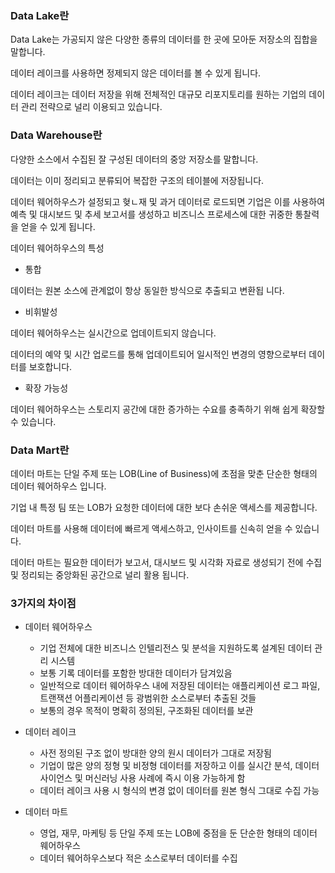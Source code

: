 ### Data Lake란
Data Lake는 가공되지 않은 다양한 종류의 데이터를 한 곳에 모아둔 저장소의 집합을 말합니다.  

데이터 레이크를 사용하면 정제되지 않은 데이터를 볼 수 있게 됩니다.  

데이터 레이크는 데이터 저장을 위해 전체적인 대규모 리포지토리를 원하는 기업의 데이터 관리 전략으로 널리 이용되고 있습니다.  

### Data Warehouse란
다양한 소스에서 수집된 잘 구성된 데이터의 중앙 저장소를 말합니다.  

데이터는 이미 정리되고 분류되어 복잡한 구조의 테이블에 저장됩니다.  

데이터 웨어하우스가 설정되고 혖ㄴ재 및 과거 데이터로 로드되면 기업은 이를 사용하여 예측 및 대시보드 및 추세 보고서를 생성하고 비즈니스 프로세스에 대한 귀중한 통찰력을 얻을 수 있게 됩니다.

데이터 웨어하우스의 특성


* 통합  

데이터는 원본 소스에 관계없이 항상 동일한 방식으로 추출되고 변환됩
니다.  

* 비휘발성  

데이터 웨어하우스는 실시간으로 업데이트되지 않습니다.  

데이터의 예약 및 시간 업로드를 통해 업데이트되어 일시적인 변경의 영향으로부터 데이터를 보호합니다.  

* 확장 가능성  

데이터 웨어하우스는 스토리지 공간에 대한 증가하는 수요를 충족하기 위해 쉽게 확장할 수 있습니다.


### Data Mart란
데이터 마트는 단일 주제 또는 LOB(Line of Business)에 초점을 맞춘 단순한 형태의 데이터 웨어하우스 입니다.  

기업 내 특정 팀 또는 LOB가 요청한 데이터에 대한 보다 손쉬운 액세스를 제공합니다.  

데이터 마트를 사용해 데이터에 빠르게 액세스하고, 인사이트를 신속히 얻을 수 있습니다.  

데이터 마트는 필요한 데이터가 보고서, 대시보드 및 시각화 자료로 생성되기 전에 수집 및 정리되는 중앙화된 공간으로 널리 활용 됩니다.

### 3가지의 차이점
* 데이터 웨어하우스
    * 기업 전체에 대한 비즈니스 인텔리전스 및 분석을 지원하도록 설계된 데이터 관리 시스템
    * 보통 기록 데이터를 포함한 방대한 데이터가 담겨있음
    * 일반적으로 데이터 웨어하우스 내에 저장된 데이터는 애플리케이션 로그 파일, 트랜잭션 어플리케이션 등 광범위한 소스로부터 추출된 것들
    * 보통의 경우 목적이 명확히 정의된, 구조화된 데이터를 보관

* 데이터 레이크
    * 사전 정의된 구조 없이 방대한 양의 원시 데이터가 그대로 저장됨
    * 기업이 많은 양의 정형 및 비정형 데이터를 저장하고 이를 실시간 분석, 데이터 사이언스 및 머신러닝 사용 사례에 즉시 이용 가능하게 함
    * 데이터 레이크 사용 시 형식의 변경 없이 데이터를 원본 형식 그대로 수집 가능

* 데이터 마트
    * 영업, 재무, 마케팅 등 단일 주제 또는 LOB에 중점을 둔 단순한 형태의 데이터 웨어하우스
    * 데이터 웨어하우스보다 적은 소스로부터 데이터를 수집